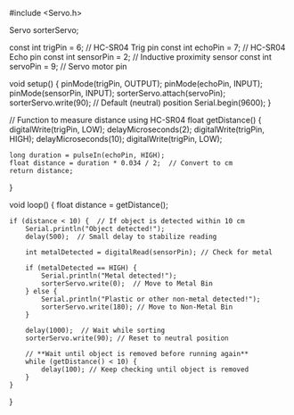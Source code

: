 #include <Servo.h>

Servo sorterServo;

const int trigPin = 6;  // HC-SR04 Trig pin
const int echoPin = 7;  // HC-SR04 Echo pin
const int sensorPin = 2; // Inductive proximity sensor
const int servoPin = 9;  // Servo motor pin

void setup() {
    pinMode(trigPin, OUTPUT);
    pinMode(echoPin, INPUT);
    pinMode(sensorPin, INPUT);
    sorterServo.attach(servoPin);
    sorterServo.write(90);  // Default (neutral) position
    Serial.begin(9600);
}

// Function to measure distance using HC-SR04
float getDistance() {
    digitalWrite(trigPin, LOW);
    delayMicroseconds(2);
    digitalWrite(trigPin, HIGH);
    delayMicroseconds(10);
    digitalWrite(trigPin, LOW);
    
    long duration = pulseIn(echoPin, HIGH);
    float distance = duration * 0.034 / 2;  // Convert to cm
    return distance;
}

void loop() {
    float distance = getDistance();

    if (distance < 10) {  // If object is detected within 10 cm
        Serial.println("Object detected!");
        delay(500);  // Small delay to stabilize reading

        int metalDetected = digitalRead(sensorPin); // Check for metal

        if (metalDetected == HIGH) {  
            Serial.println("Metal detected!");
            sorterServo.write(0);  // Move to Metal Bin
        } else {
            Serial.println("Plastic or other non-metal detected!");
            sorterServo.write(180); // Move to Non-Metal Bin
        }

        delay(1000);  // Wait while sorting
        sorterServo.write(90); // Reset to neutral position

        // **Wait until object is removed before running again**
        while (getDistance() < 10) {
            delay(100); // Keep checking until object is removed
        }
    }
}
